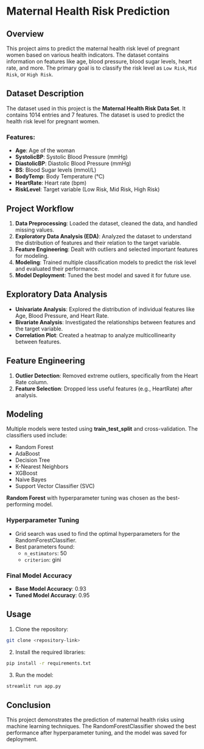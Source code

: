 
# Maternal Health Risk Prediction

## Overview

This project aims to predict the maternal health risk level of pregnant women based on various health indicators. The dataset contains information on features like age, blood pressure, blood sugar levels, heart rate, and more. The primary goal is to classify the risk level as `Low Risk`, `Mid Risk`, or `High Risk`.

## Dataset Description

The dataset used in this project is the **Maternal Health Risk Data Set**. It contains 1014 entries and 7 features. The dataset is used to predict the health risk level for pregnant women.

### Features:
- **Age**: Age of the woman
- **SystolicBP**: Systolic Blood Pressure (mmHg)
- **DiastolicBP**: Diastolic Blood Pressure (mmHg)
- **BS**: Blood Sugar levels (mmol/L)
- **BodyTemp**: Body Temperature (°C)
- **HeartRate**: Heart rate (bpm)
- **RiskLevel**: Target variable (Low Risk, Mid Risk, High Risk)

## Project Workflow

1. **Data Preprocessing**: Loaded the dataset, cleaned the data, and handled missing values.
2. **Exploratory Data Analysis (EDA)**: Analyzed the dataset to understand the distribution of features and their relation to the target variable.
3. **Feature Engineering**: Dealt with outliers and selected important features for modeling.
4. **Modeling**: Trained multiple classification models to predict the risk level and evaluated their performance.
5. **Model Deployment**: Tuned the best model and saved it for future use.

## Exploratory Data Analysis

- **Univariate Analysis**: Explored the distribution of individual features like Age, Blood Pressure, and Heart Rate.
- **Bivariate Analysis**: Investigated the relationships between features and the target variable.
- **Correlation Plot**: Created a heatmap to analyze multicollinearity between features.

## Feature Engineering

1. **Outlier Detection**: Removed extreme outliers, specifically from the Heart Rate column.
2. **Feature Selection**: Dropped less useful features (e.g., HeartRate) after analysis.

## Modeling

Multiple models were tested using **train_test_split** and cross-validation. The classifiers used include:
- Random Forest
- AdaBoost
- Decision Tree
- K-Nearest Neighbors
- XGBoost
- Naive Bayes
- Support Vector Classifier (SVC)

**Random Forest** with hyperparameter tuning was chosen as the best-performing model.

### Hyperparameter Tuning

- Grid search was used to find the optimal hyperparameters for the RandomForestClassifier.
- Best parameters found:
  - `n_estimators`: 50
  - `criterion`: gini

### Final Model Accuracy
- **Base Model Accuracy**: 0.93
- **Tuned Model Accuracy**: 0.95


## Usage

1. Clone the repository:

```bash
git clone <repository-link>
```

2. Install the required libraries:

```bash
pip install -r requirements.txt
```

3. Run the model:

```python
streamlit run app.py
```

## Conclusion

This project demonstrates the prediction of maternal health risks using machine learning techniques. The RandomForestClassifier showed the best performance after hyperparameter tuning, and the model was saved for deployment.
